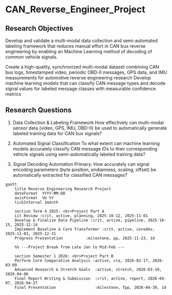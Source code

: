 # CAN_Reverse_Engineer_Project

## Research Objectives
Develop and validate a multi-modal data collection and semi-automated labeling framework that reduces manual effort in CAN bus reverse engineering by enabling an Machine Learning method of decoding of common vehicle signals.

Create a high-quality, synchronized multi-modal dataset combining CAN bus logs, timestamped video, periodic OBD-II messages, GPS data, and IMU measurements for automotive reverse engineering research
Develop machine learning models that can classify CAN message types and decode signal values for labeled message classes with measurable confidence metrics

## Research Questions
1. Data Collection & Labeling Framework
How effectively can multi-modal sensor data (video, GPS, IMU, OBD-II) be used to automatically generate labeled training data for CAN bus signals?

2. Automated Signal Classification
To what extent can machine learning models accurately classify CAN message IDs to their corresponding vehicle signals using semi-automatically labeled training data?

3. Signal Decoding Automation
Primary: How accurately can signal encoding parameters (byte position, endianness, scaling, offset) be automatically extracted for classified CAN messages?
```mermaid
gantt
    title Reverse Engineering Research Project
    dateFormat  YYYY-MM-DD
    axisFormat  %b %Y
    tickInterval 1month

    section Term 4 2025: <br>Project Part A
    Lit Review :crit, active, planning, 2025-10-12, 2025-11-01
    Develop & Finalize Data Pipeline :crit, active, pipeline, 2025-10-15, 2025-12-14
    Implement Baseline & Core Transformer :crit, active, coredev, 2025-11-01, 2025-12-31
    Progress Presentation          :milestone, pp, 2025-11-23, 1d
    
    %% ---Project Break from Late Jan to Mid-Feb ---
    
    section Semester 1 2026: <br>Project Part B
    Perform Core Comparative Analysis :active, cca, 2026-02-17, 2026-03-09
    Advanced Research & Stretch Goals  :active, stretch, 2026-03-10, 2026-04-06
    Final Report Writing & Submission  :crit, active, report, 2026-04-07, 2026-04-27
    Final Presentation                 :milestone, fpp, 2026-04-30, 1d
```
